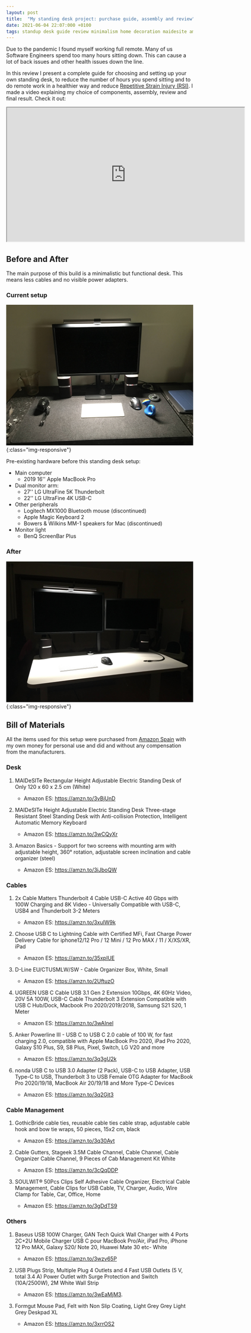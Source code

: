 ```yaml
---
layout: post
title:  "My standing desk project: purchase guide, assembly and review"
date: 2021-06-04 22:07:000 +0100
tags: standup desk guide review minimalism home decoration maidesite amazon anker baseus programming
---
```


Due to the pandemic I found myself working full remote. Many of us Software Engineers spend too many hours sitting down. This can cause a lot of back issues and other health issues down the line.

In this review I present a complete guide for choosing and setting up your own standing desk, to reduce the number of hours you spend sitting and to do remote work in a healthier way and reduce [Repetitive Strain Injury (RSI)](https://en.wikipedia.org/wiki/Repetitive_strain_injury). I made a video explaining my choice of components, assembly, review and final result. Check it out:

<iframe width="640" height="360"
src="https://www.youtube.com/embed/2-g5yeE3bEM">
</iframe>


## Before and After

The main purpose of this build is a minimalistic but functional desk. This means less cables and no visible power adapters. 

### Current setup

![Before](/assets/images/post-images/2021-06-19-standup-desk-guide/before.jpg){:class="img-responsive"}

Pre-existing hardware before this standing desk setup:

- Main computer
	- 2019 16'' Apple MacBook Pro
- Dual monitor arm:
	- 27'' LG UltraFine 5K Thunderbolt
	- 22'' LG UltraFine 4K USB-C
- Other peripherals
	- Logitech MX1000 Bluetooth mouse (discontinued)
	- Apple Magic Keyboard 2
	- Bowers & Wilkins MM-1	speakers for Mac (discontinued)
- Monitor light
	- BenQ ScreenBar Plus

### After

![After](/assets/images/post-images/2021-06-19-standup-desk-guide/after.jpg){:class="img-responsive"}

## Bill of Materials

All the items used for this setup were purchased from [Amazon Spain](https://www.amazon.es) with my own money for personal use and did and without any compensation from the manufacturers. 

### Desk

1.  MAIDeSITe Rectangular Height Adjustable Electric Standing Desk of Only 120 x 60 x 2.5 cm (White)
	- Amazon ES: https://amzn.to/3vBjUnD

2. MAIDeSITe Height Adjustable Electric Standing Desk Three-stage Resistant Steel Standing Desk with Anti-collision Protection, Intelligent Automatic Memory Keyboard
	- Amazon ES: https://amzn.to/3wCQyXr


3. Amazon Basics - Support for two screens with mounting arm with adjustable height, 360° rotation, adjustable screen inclination and cable organizer (steel)
	- Amazon ES: https://amzn.to/3iJboQW

### Cables

1. 2x Cable Matters Thunderbolt 4 Cable USB-C Active 40 Gbps with 100W Charging and 8K Video - Universally Compatible with USB-C, USB4 and Thunderbolt 3-2 Meters
	- Amazon ES: https://amzn.to/3xuIW9k

2. Choose USB C to Lightning Cable with Certified MFi, Fast Charge Power Delivery Cable for iphone12/12 Pro / 12 Mini / 12 Pro MAX / 11 / X/XS/XR, iPad
	- Amazon ES: https://amzn.to/35xpIUE 

3. D-Line EU/CTUSMLW/SW - Cable Organizer Box, White, Small
	- Amazon ES: https://amzn.to/2UftuzO

4. UGREEN USB C Cable USB 3.1 Gen 2 Extension 10Gbps, 4K 60Hz Video, 20V 5A 100W, USB-C Cable Thunderbolt 3 Extension Compatible with USB C Hub/Dock, Macbook Pro 2020/2019/2018, Samsung S21 S20, 1 Meter
	- Amazon ES: https://amzn.to/3wAInel

5. Anker Powerline III - USB C to USB C 2.0 cable of 100 W, for fast charging 2.0, compatible with Apple MacBook Pro 2020, iPad Pro 2020, Galaxy S10 Plus, S9, S8 Plus, Pixel, Switch, LG V20 and more
	- Amazon ES: https://amzn.to/3q3gU2k 

6. nonda USB C to USB 3.0 Adapter (2 Pack), USB-C to USB Adapter, USB Type-C to USB, Thunderbolt 3 to USB Female OTG Adapter for MacBook Pro 2020/19/18, MacBook Air 20/19/18 and More Type-C Devices
	- Amazon ES: https://amzn.to/3q2Gjt3 



### Cable Management

1. GothicBride cable ties, reusable cable ties cable strap, adjustable cable hook and bow tie wraps, 50 pieces, 15x2 cm, black
	- Amazon ES: https://amzn.to/3q30Ayt
	
2. Cable Gutters, Stageek 3.5M Cable Channel, Cable Channel, Cable Organizer Cable Channel, 9 Pieces of Cab Management Kit White
	- Amazon ES: https://amzn.to/3cQqDDP
	
3. SOULWIT® 50Pcs Clips Self Adhesive Cable Organizer, Electrical Cable Management, Cable Clips for USB Cable, TV, Charger, Audio, Wire Clamp for Table, Car, Office, Home
	- Amazon ES: https://amzn.to/3gDdTS9 

### Others

1. Baseus USB 100W Charger, GAN Tech Quick Wall Charger with 4 Ports 2C+2U Mobile Charger USB C pour MacBook Pro/Air, iPad Pro, iPhone 12 Pro MAX, Galaxy S20/ Note 20, Huawei Mate 30 etc- White
	- Amazon ES: https://amzn.to/3wzv65P

2. USB Plugs Strip, Multiple Plug 4 Outlets and 4 Fast USB Outlets (5 V, total 3.4 A) Power Outlet with Surge Protection and Switch (10A/2500W), 2M White Wall Strip
	- Amazon ES: https://amzn.to/3wEaMjM3. 
	
3. Formgut Mouse Pad, Felt with Non Slip Coating, Light Grey Grey Light Grey Deskpad XL
	- Amazon ES: https://amzn.to/3xrrOS2  

